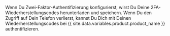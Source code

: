 Wenn Du Zwei-Faktor-Authentifizierung konfigurierst, wirst Du Deine 2FA-Wiederherstellungscodes herunterladen und speichern. Wenn Du den Zugriff auf Dein Telefon verlierst, kannst Du Dich mit Deinen Wiederherstellungscodes bei {{ site.data.variables.product.product_name }} authentifizieren.
